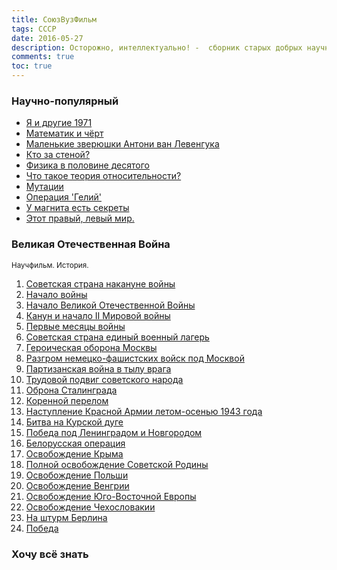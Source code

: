 ```yaml
---
title: СоюзВузФильм
tags: СССР
date: 2016-05-27
description: Осторожно, интеллектуально! -  сборник старых добрых научных и документальных фильмов со времен СССР. 
comments: true
toc: true
---
```


### Научно-популярный

* <a target="_blank" href="https://www.youtube.com/watch?v=3pnuf8fmlQw">Я и другие 1971</a>
* <a target="_blank" href="https://www.youtube.com/watch?v=8efJJ73bSjo">Математик и чёрт</a>
* <a target="_blank" href="https://www.youtube.com/watch?v=FTK2RhMWmAU">Маленькие зверюшки Антони ван Левенгука</a>
* <a target="_blank" href="https://www.youtube.com/watch?v=ByMQr1aDGto">Кто за стеной?</a>
* <a target="_blank" href="https://www.youtube.com/watch?v=Ue4z_w3XUnE">Физика в половине десятого</a>
* <a target="_blank" href="https://www.youtube.com/watch?v=RK8z66o6qLU">Что такое теория относительности?</a>
* <a target="_blank" href="https://www.youtube.com/watch?v=p7AzxLfcXMo">Мутации</a>
* <a target="_blank" href="https://www.youtube.com/watch?v=oNqBuDV7Jf0">Операция 'Гелий'</a>
* <a target="_blank" href="https://www.youtube.com/watch?v=n7hIxYaBDas">У магнита есть секреты</a>
* <a target="_blank" href="https://www.youtube.com/watch?v=WF3rx4h9YlE">Этот правый, левый мир.</a>

### Великая Отечественная Война
<small>Научфильм. История. </small>

1. <a target="_blank" href="https://www.youtube.com/watch?v=Buq_J0rx7X0">Советская страна накануне войны</a>
2. <a target="_blank" href="https://www.youtube.com/watch?v=vsLU3Xwsxqk">Начало войны</a>
3. <a target="_blank" href="https://www.youtube.com/watch?v=Mf1uCMDgp2k">Начало Великой Отечественной Войны</a>
4. <a target="_blank" href="https://www.youtube.com/watch?v=UIxcMuuP5sg">Канун и начало II Мировой войны</a>
5. <a target="_blank" href="https://www.youtube.com/watch?v=vn20oI_U-LA">Первые месяцы войны</a>
6. <a target="_blank" href="https://www.youtube.com/watch?v=dCi1dGVlKcY">Советская страна единый военный лагерь</a>
7. <a target="_blank" href="https://www.youtube.com/watch?v=fICEblmevmI">Героическая оборона Москвы</a>
8. <a target="_blank" href="https://www.youtube.com/watch?v=H0Mn5te34cM">Разгром немецко-фашистских войск под Москвой</a>
9. <a target="_blank" href="https://www.youtube.com/watch?v=I28bceHFvgQ">Партизанская война в тылу врага</a>
10. <a target="_blank" href="https://www.youtube.com/watch?v=9Ymk8vglit4">Трудовой подвиг советского народа</a>
11. <a target="_blank" href="https://www.youtube.com/watch?v=HVsu7AAOfHc">Оброна Сталинграда</a>
12. <a target="_blank" href="https://www.youtube.com/watch?v=B4Sa-xCigXw">Коренной перелом</a>
13. <a target="_blank" href="https://www.youtube.com/watch?v=GSS0_Pv8Z44">Наступление Красной Армии летом-осенью 1943 года</a>
14. <a target="_blank" href="https://www.youtube.com/watch?v=9bUs1hFIVDY">Битва на Курской дуге</a>
15. <a target="_blank" href="https://www.youtube.com/watch?v=0VKTnPGq18I">Победа под Ленинградом и Новгородом</a>
16. <a target="_blank" href="https://www.youtube.com/watch?v=973-td40lZQ">Белорусская операция</a>
17. <a target="_blank" href="https://www.youtube.com/watch?v=FAIcwePn-XM">Освобождение Крыма</a>
18. <a target="_blank" href="https://www.youtube.com/watch?v=uVcbYnO82Lo">Полной освобождение Советской Родины</a>
19. <a target="_blank" href="https://www.youtube.com/watch?v=z0C6NMU-3Oc"> Освобождение Польши</a>
20. <a target="_blank" href="https://www.youtube.com/watch?v=T3HK6PBbXXc">Освобождение Венгрии</a>
21. <a target="_blank" href="https://www.youtube.com/watch?v=hG_zGg6Sls0">Освобождение Юго-Восточной Европы</a>
22. <a target="_blank" href="https://www.youtube.com/watch?v=WmPgyiXVNsA">Освобождение Чехословакии</a>
23. <a target="_blank" href="https://www.youtube.com/watch?v=caHDV8rBxPY">На штурм Берлина</a>
24. <a target="_blank" href="https://www.youtube.com/watch?v=42JDrJdaGC8">Победа</a>

### Хочу всё знать 

<a target="_blank" href=""></a>
<a target="_blank" href=""></a>
<a target="_blank" href=""></a>
<a target="_blank" href=""></a>
<a target="_blank" href=""></a>
<a target="_blank" href=""></a>
<a target="_blank" href=""></a>


<a target="_blank" href=""></a>
<a target="_blank" href=""></a>
<a target="_blank" href=""></a>